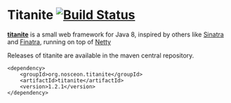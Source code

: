 # Titanite [![Build Status](https://drone.io/github.com/nosceon/titanite/status.png)](https://drone.io/github.com/nosceon/titanite/latest)

[__titanite__](http://oss.nosceon.org/titanite) is a small web framework for Java 8, inspired by others like [Sinatra](http://www.sinatrarb.com/) and [Finatra](http://finatra.info/), running on top of [Netty](http://netty.io/)


Releases of titanite are available in the maven central repository.

```
<dependency>
    <groupId>org.nosceon.titanite</groupId>
    <artifactId>titanite</artifactId>
    <version>1.2.1</version>
</dependency>
```

